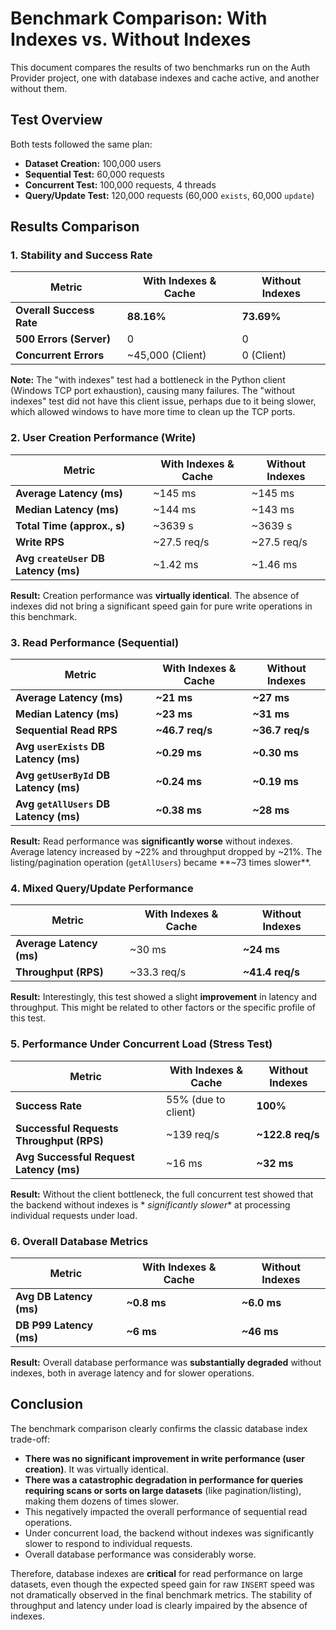 # Benchmark Comparison: With Indexes vs. Without Indexes

This document compares the results of two benchmarks run on the Auth Provider project, one with database indexes and
cache active, and another without them.

## Test Overview

Both tests followed the same plan:

- **Dataset Creation:** 100,000 users
- **Sequential Test:** 60,000 requests
- **Concurrent Test:** 100,000 requests, 4 threads
- **Query/Update Test:** 120,000 requests (60,000 `exists`, 60,000 `update`)

## Results Comparison

### 1. Stability and Success Rate

| Metric                   | With Indexes & Cache | Without Indexes |
|--------------------------|----------------------|-----------------|
| **Overall Success Rate** | **88.16%**           | **73.69%**      |
| **500 Errors (Server)**  | 0                    | 0               |
| **Concurrent Errors**    | ~45,000 (Client)     | 0 (Client)      |

**Note:** The "with indexes" test had a bottleneck in the Python client (Windows TCP port exhaustion), causing many
failures. The "without indexes" test did not have this client issue, perhaps due to it being slower, which allowed 
windows to have more time to clean up the TCP ports.

### 2. User Creation Performance (Write)

| Metric                               | With Indexes & Cache | Without Indexes |
|--------------------------------------|----------------------|-----------------|
| **Average Latency (ms)**             | ~145 ms              | ~145 ms         |
| **Median Latency (ms)**              | ~144 ms              | ~143 ms         |
| **Total Time (approx., s)**          | ~3639 s              | ~3639 s         |
| **Write RPS**                        | ~27.5 req/s          | ~27.5 req/s     |
| **Avg `createUser` DB Latency (ms)** | ~1.42 ms             | ~1.46 ms        |

**Result:** Creation performance was **virtually identical**. The absence of indexes did not bring a significant speed
gain for pure write operations in this benchmark.

### 3. Read Performance (Sequential)

| Metric                                | With Indexes & Cache | Without Indexes |
|---------------------------------------|----------------------|-----------------|
| **Average Latency (ms)**              | **~21 ms**           | **~27 ms**      |
| **Median Latency (ms)**               | **~23 ms**           | **~31 ms**      |
| **Sequential Read RPS**               | **~46.7 req/s**      | **~36.7 req/s** |
| **Avg `userExists` DB Latency (ms)**  | **~0.29 ms**         | **~0.30 ms**    |
| **Avg `getUserById` DB Latency (ms)** | **~0.24 ms**         | **~0.19 ms**    |
| **Avg `getAllUsers` DB Latency (ms)** | **~0.38 ms**         | **~28 ms**      |

**Result:** Read performance was **significantly worse** without indexes. Average latency increased by ~22% and
throughput dropped by ~21%. The listing/pagination operation (`getAllUsers`) became **~73 times slower**.

### 4. Mixed Query/Update Performance

| Metric                   | With Indexes & Cache | Without Indexes |
|--------------------------|----------------------|-----------------|
| **Average Latency (ms)** | ~30 ms               | **~24 ms**      |
| **Throughput (RPS)**     | ~33.3 req/s          | **~41.4 req/s** |

**Result:** Interestingly, this test showed a slight **improvement** in latency and throughput. This might be related to
other factors or the specific profile of this test.

### 5. Performance Under Concurrent Load (Stress Test)

| Metric                                   | With Indexes & Cache | Without Indexes  |
|------------------------------------------|----------------------|------------------|
| **Success Rate**                         | 55% (due to client)  | **100%**         |
| **Successful Requests Throughput (RPS)** | ~139 req/s           | **~122.8 req/s** |
| **Avg Successful Request Latency (ms)**  | ~16 ms               | **~32 ms**       |

**Result:** Without the client bottleneck, the full concurrent test showed that the backend without indexes is *
*significantly slower** at processing individual requests under load.

### 6. Overall Database Metrics

| Metric                  | With Indexes & Cache | Without Indexes |
|-------------------------|----------------------|-----------------|
| **Avg DB Latency (ms)** | **~0.8 ms**          | **~6.0 ms**     |
| **DB P99 Latency (ms)** | **~6 ms**            | **~46 ms**      |

**Result:** Overall database performance was **substantially degraded** without indexes, both in average latency and for
slower operations.

## Conclusion

The benchmark comparison clearly confirms the classic database index trade-off:

- **There was no significant improvement in write performance (user creation)**. It was virtually identical.
- **There was a catastrophic degradation in performance for queries requiring scans or sorts on large datasets** (like
  pagination/listing), making them dozens of times slower.
- This negatively impacted the overall performance of sequential read operations.
- Under concurrent load, the backend without indexes was significantly slower to respond to individual requests.
- Overall database performance was considerably worse.

Therefore, database indexes are **critical** for read performance on large datasets, even though the expected speed gain
for raw `INSERT` speed was not dramatically observed in the final benchmark metrics. The stability of throughput and
latency under load is clearly impaired by the absence of indexes.
